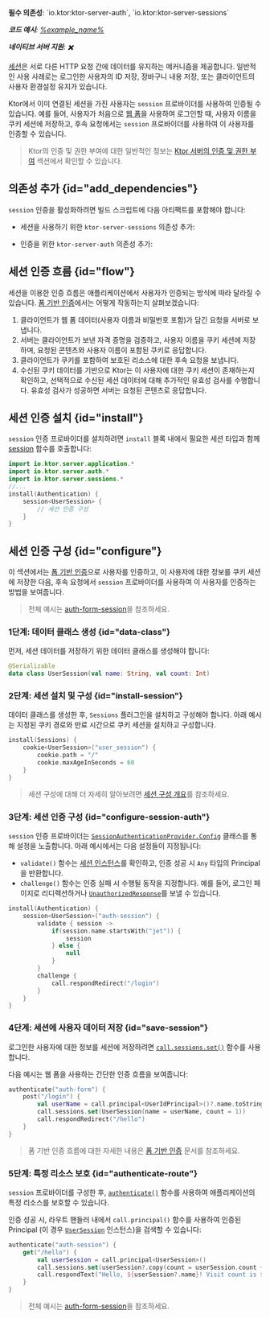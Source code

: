 [//]: # (title: Ktor 서버의 세션 인증)

<show-structure for="chapter" depth="2"/>

<tldr>
<p>
<b>필수 의존성</b>: `io.ktor:ktor-server-auth`, `io.ktor:ktor-server-sessions`
</p>
<var name="example_name" value="auth-form-session"/>
<p>
    <b>코드 예시</b>:
    <a href="https://github.com/ktorio/ktor-documentation/tree/%ktor_version%/codeSnippets/snippets/%example_name%">
        %example_name%
    </a>
</p>
<p>
    <b><Links href="/ktor/server-native" summary="Ktor는 Kotlin/Native를 지원하며 추가 런타임이나 가상 머신 없이 서버를 실행할 수 있게 해줍니다.">네이티브 서버</Links> 지원</b>: ✖️
</p>
</tldr>

[세션](server-sessions.md)은 서로 다른 HTTP 요청 간에 데이터를 유지하는 메커니즘을 제공합니다. 일반적인 사용 사례로는 로그인한 사용자의 ID 저장, 장바구니 내용 저장, 또는 클라이언트의 사용자 환경설정 유지가 있습니다.

Ktor에서 이미 연결된 세션을 가진 사용자는 `session` 프로바이더를 사용하여 인증될 수 있습니다. 예를 들어, 사용자가 처음으로 [웹 폼](server-form-based-auth.md)을 사용하여 로그인할 때, 사용자 이름을 쿠키 세션에 저장하고, 후속 요청에서는 `session` 프로바이더를 사용하여 이 사용자를 인증할 수 있습니다.

> Ktor의 인증 및 권한 부여에 대한 일반적인 정보는 [Ktor 서버의 인증 및 권한 부여](server-auth.md) 섹션에서 확인할 수 있습니다.

## 의존성 추가 {id="add_dependencies"}
`session` 인증을 활성화하려면 빌드 스크립트에 다음 아티팩트를 포함해야 합니다:

* 세션을 사용하기 위한 `ktor-server-sessions` 의존성 추가:

  <var name="artifact_name" value="ktor-server-sessions"/>
  <Tabs group="languages">
      <TabItem title="Gradle (Kotlin)" group-key="kotlin">
          <code-block lang="Kotlin" code="              implementation(&quot;io.ktor:%artifact_name%:$ktor_version&quot;)"/>
      </TabItem>
      <TabItem title="Gradle (Groovy)" group-key="groovy">
          <code-block lang="Groovy" code="              implementation &quot;io.ktor:%artifact_name%:$ktor_version&quot;"/>
      </TabItem>
      <TabItem title="Maven" group-key="maven">
          <code-block lang="XML" code="              &lt;dependency&gt;&#10;                  &lt;groupId&gt;io.ktor&lt;/groupId&gt;&#10;                  &lt;artifactId&gt;%artifact_name%-jvm&lt;/artifactId&gt;&#10;                  &lt;version&gt;${ktor_version}&lt;/version&gt;&#10;              &lt;/dependency&gt;"/>
      </TabItem>
  </Tabs>

* 인증을 위한 `ktor-server-auth` 의존성 추가:

  <var name="artifact_name" value="ktor-server-auth"/>
  <Tabs group="languages">
      <TabItem title="Gradle (Kotlin)" group-key="kotlin">
          <code-block lang="Kotlin" code="              implementation(&quot;io.ktor:%artifact_name%:$ktor_version&quot;)"/>
      </TabItem>
      <TabItem title="Gradle (Groovy)" group-key="groovy">
          <code-block lang="Groovy" code="              implementation &quot;io.ktor:%artifact_name%:$ktor_version&quot;"/>
      </TabItem>
      <TabItem title="Maven" group-key="maven">
          <code-block lang="XML" code="              &lt;dependency&gt;&#10;                  &lt;groupId&gt;io.ktor&lt;/groupId&gt;&#10;                  &lt;artifactId&gt;%artifact_name%-jvm&lt;/artifactId&gt;&#10;                  &lt;version&gt;${ktor_version}&lt;/version&gt;&#10;              &lt;/dependency&gt;"/>
      </TabItem>
  </Tabs>

## 세션 인증 흐름 {id="flow"}

세션을 이용한 인증 흐름은 애플리케이션에서 사용자가 인증되는 방식에 따라 달라질 수 있습니다. [폼 기반 인증](server-form-based-auth.md)에서는 어떻게 작동하는지 살펴보겠습니다:

1.  클라이언트가 웹 폼 데이터(사용자 이름과 비밀번호 포함)가 담긴 요청을 서버로 보냅니다.
2.  서버는 클라이언트가 보낸 자격 증명을 검증하고, 사용자 이름을 쿠키 세션에 저장하며, 요청된 콘텐츠와 사용자 이름이 포함된 쿠키로 응답합니다.
3.  클라이언트가 쿠키를 포함하여 보호된 리소스에 대한 후속 요청을 보냅니다.
4.  수신된 쿠키 데이터를 기반으로 Ktor는 이 사용자에 대한 쿠키 세션이 존재하는지 확인하고, 선택적으로 수신된 세션 데이터에 대해 추가적인 유효성 검사를 수행합니다. 유효성 검사가 성공하면 서버는 요청된 콘텐츠로 응답합니다.

## 세션 인증 설치 {id="install"}
`session` 인증 프로바이더를 설치하려면 `install` 블록 내에서 필요한 세션 타입과 함께 [session](https://api.ktor.io/ktor-server/ktor-server-plugins/ktor-server-auth/io.ktor.server.auth/session.html) 함수를 호출합니다:

```kotlin
import io.ktor.server.application.*
import io.ktor.server.auth.*
import io.ktor.server.sessions.*
//...
install(Authentication) {
    session<UserSession> {
        // 세션 인증 구성
    }
}
```

## 세션 인증 구성 {id="configure"}

이 섹션에서는 [폼 기반 인증](server-form-based-auth.md)으로 사용자를 인증하고, 이 사용자에 대한 정보를 쿠키 세션에 저장한 다음, 후속 요청에서 `session` 프로바이더를 사용하여 이 사용자를 인증하는 방법을 보여줍니다.

> 전체 예시는 [auth-form-session](https://github.com/ktorio/ktor-documentation/tree/%ktor_version%/codeSnippets/snippets/auth-form-session)을 참조하세요.

### 1단계: 데이터 클래스 생성 {id="data-class"}

먼저, 세션 데이터를 저장하기 위한 데이터 클래스를 생성해야 합니다:

```kotlin
@Serializable
data class UserSession(val name: String, val count: Int)
```

### 2단계: 세션 설치 및 구성 {id="install-session"}

데이터 클래스를 생성한 후, `Sessions` 플러그인을 설치하고 구성해야 합니다. 아래 예시는 지정된 쿠키 경로와 만료 시간으로 쿠키 세션을 설치하고 구성합니다.

```kotlin
install(Sessions) {
    cookie<UserSession>("user_session") {
        cookie.path = "/"
        cookie.maxAgeInSeconds = 60
    }
}
```

> 세션 구성에 대해 더 자세히 알아보려면 [세션 구성 개요](server-sessions.md#configuration_overview)를 참조하세요.

### 3단계: 세션 인증 구성 {id="configure-session-auth"}

`session` 인증 프로바이더는 [`SessionAuthenticationProvider.Config`](https://api.ktor.io/ktor-server/ktor-server-plugins/ktor-server-auth/io.ktor.server.auth/-session-authentication-provider/-config/index.html) 클래스를 통해 설정을 노출합니다. 아래 예시에서는 다음 설정들이 지정됩니다:

*   `validate()` 함수는 [세션 인스턴스](#data-class)를 확인하고, 인증 성공 시 `Any` 타입의 Principal을 반환합니다.
*   `challenge()` 함수는 인증 실패 시 수행될 동작을 지정합니다. 예를 들어, 로그인 페이지로 리디렉션하거나 [`UnauthorizedResponse`](https://api.ktor.io/ktor-server/ktor-server-plugins/ktor-server-auth/io.ktor.server.auth/-unauthorized-response/index.html)를 보낼 수 있습니다.

```kotlin
install(Authentication) {
    session<UserSession>("auth-session") {
        validate { session ->
            if(session.name.startsWith("jet")) {
                session
            } else {
                null
            }
        }
        challenge {
            call.respondRedirect("/login")
        }
    }
}
```

### 4단계: 세션에 사용자 데이터 저장 {id="save-session"}

로그인한 사용자에 대한 정보를 세션에 저장하려면 [`call.sessions.set()`](server-sessions.md#use_sessions) 함수를 사용합니다.

다음 예시는 웹 폼을 사용하는 간단한 인증 흐름을 보여줍니다:

```kotlin
authenticate("auth-form") {
    post("/login") {
        val userName = call.principal<UserIdPrincipal>()?.name.toString()
        call.sessions.set(UserSession(name = userName, count = 1))
        call.respondRedirect("/hello")
    }
}
```

> 폼 기반 인증 흐름에 대한 자세한 내용은 [폼 기반 인증](server-form-based-auth.md) 문서를 참조하세요.

### 5단계: 특정 리소스 보호 {id="authenticate-route"}

`session` 프로바이더를 구성한 후, [`authenticate()`](server-auth.md#authenticate-route) 함수를 사용하여 애플리케이션의 특정 리소스를 보호할 수 있습니다.

인증 성공 시, 라우트 핸들러 내에서 `call.principal()` 함수를 사용하여 인증된 Principal (이 경우 [`UserSession`](#data-class) 인스턴스)을 검색할 수 있습니다:

```kotlin
authenticate("auth-session") {
    get("/hello") {
        val userSession = call.principal<UserSession>()
        call.sessions.set(userSession?.copy(count = userSession.count + 1))
        call.respondText("Hello, ${userSession?.name}! Visit count is ${userSession?.count}.")
    }
}
```

> 전체 예시는 [auth-form-session](https://github.com/ktorio/ktor-documentation/tree/%ktor_version%/codeSnippets/snippets/auth-form-session)을 참조하세요.